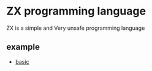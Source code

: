 # ZX programming language

ZX is a simple and Very unsafe programming language

## example
- [basic](./example/basic.zx)